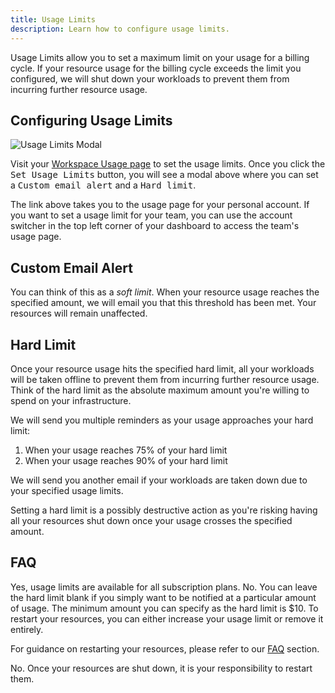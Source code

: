```yaml
---
title: Usage Limits
description: Learn how to configure usage limits.
---
```


Usage Limits allow you to set a maximum limit on your usage for a billing cycle. If your resource usage for the billing cycle exceeds the limit you configured, we will shut down your workloads to prevent them from incurring further resource usage.

## Configuring Usage Limits

<Image src="https://res.cloudinary.com/railway/image/upload/v1743193518/docs/usage-limits_pqlot9.png" alt="Usage Limits Modal" layout="responsive" width={1200} height={1075} />

Visit your [Workspace Usage page](https://railway.com/workspace/usage) to set the usage limits. Once you click the <kbd>Set Usage Limits</kbd> button, you will see a modal above where you can set a <kbd>Custom email alert</kbd> and a <kbd>Hard limit</kbd>.

<Banner variant="info">The link above takes you to the usage page for your personal account. If you want to set a usage limit for your team, you can use the account switcher in the top left corner of your dashboard to access the team's usage page.</Banner>

## Custom Email Alert

You can think of this as a _soft limit_. When your resource usage reaches the specified amount, we will email you that this threshold has been met. Your resources will remain unaffected.

## Hard Limit

Once your resource usage hits the specified hard limit, all your workloads will be taken offline to prevent them from incurring further resource usage. Think of the hard limit as the absolute maximum amount you're willing to spend on your infrastructure.

We will send you multiple reminders as your usage approaches your hard limit:

1. When your usage reaches 75% of your hard limit
2. When your usage reaches 90% of your hard limit

We will send you another email if your workloads are taken down due to your specified usage limits.

<Banner variant="danger">Setting a hard limit is a possibly destructive action as you're risking having all your resources shut down once your usage crosses the specified amount.</Banner>

## FAQ

<Collapse title="Can I set a usage limit?">
Yes, usage limits are available for all subscription plans.
</Collapse>

<Collapse title="Do I need to set a hard limit to set a custom email alert?">
No. You can leave the hard limit blank if you simply want to be notified at a particular amount of usage.
</Collapse>

<Collapse title="What is the minimum hard limit?">
The minimum amount you can specify as the hard limit is $10.
</Collapse>

<Collapse title="How can I restart my resources if I hit my usage limit?">
To restart your resources, you can either increase your usage limit or remove it entirely.

For guidance on restarting your resources, please refer to our [FAQ](/reference/pricing/faqs#my-services-were-stopped-what-do-i-do) section.
</Collapse>

<Collapse title="Will my resources be automatically started during the next billing cycle?">
No. Once your resources are shut down, it is your responsibility to restart them.
</Collapse>
